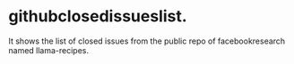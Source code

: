# githubclosedissueslist.
It shows the list of closed issues from the public repo of facebookresearch named llama-recipes.
